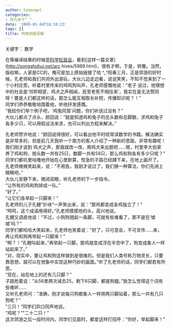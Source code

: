 ```yaml
---
author: hzmangel
categories:
- 杂九杂十^_^
date: '2009-01-04T18:10:23'
tags: []
title: 鸡兔同笼另解
---
```

关键字： 数学

在等编译结果的时候逛[科学松鼠会](http://songshuhui.net/)，看到[这样一篇文章](http://songshuhui.net/arc
hives/5989.html)，很有才啊，于是，转撒。当然，版权嘛，人家是CC的，俺可是加上原始链接了哈 ^_^<!--more-->阳春三月，正是郊游的好时候，孔老师和我们共同外出游玩，大伙儿边走边看，说说笑笑，不知不觉来到了一个小村庄旁。听着村里传来的鸡鸣狗叫声，孔老师感慨地说：”老子
说过，他理想中的社会是‘邻邦相望，鸡犬之声相闻，民至老死不相往来’，我实在是无法赞同呀！要是人们都这样的话，那怎么能互相取长补短，传播知识呢？！”  
同学们恭恭敬敬地围着他，听他抒发感慨。  
“我给你们举个例子吧，‘鸡兔同笼’问题，你们听说过没有？”  
大伙儿都点了点头，颜回说：”就是知道鸡和兔子的总头数和总脚数，求鸡和兔子各多少只，可以用假设法来求，也可以列出方程来解决。”

孔老师赞许地说：”颜回说得很好，可以看出他平时经常读数学的书籍。解法确实是非常多的，但是前几天我听一个南方的客人介绍了一种新的思路，非常有趣呢！我们刚才说到
鸡犬之声，那我就改一改，用鸡犬来出题吧……嗯，村里李大伯家养了鸡和狗，按头数一共有25只，数脚一共有56只，那么鸡和狗各有多少只呢？”  
同学们都叽里咕噜地开始在心里默算，性急的子路已经蹲下来，在地上画开了。  
孔老师微微笑起来，说：”不用急，我刚才说过了，我们换一种算法，你们先闭上眼睛吧。”  
大伙儿安静下来，微闭双眼，听孔老师的下一步指令。  
“让所有的鸡和狗排成一队。”  
“好了。”  
“让它们各举起一只脚来！”  
孔老师的儿子孔鲤”扑哧”一声笑出来，说：”那鸡都变成金鸡独立了！”  
“呵呵，这个成语用得好。”孔老师摸摸他的头，高兴地说。  
孔鲤又调皮地说：”不过，小狗狗翘起一条脚，可就有些难看了，那不是在‘嘘嘘’吗？”  
同学们都哈哈大笑起来，孔老师也笑着说：”好了，只可意会，不可言传……来，再让鸡和狗再举起一只脚来！”  
“啊？！”孔鲤叫起来，”再举起一只脚，那鸡就变成浮在半空中了，狗变成象人一样站起来了。”  
“对，现实中，要让鸡和狗这样做到是很难的。但是我们人类号称万物灵长，只要靠思想，就可以在想象中实现这种巧妙的画面。”听了孔老师的话，同学们都若有所思。  
“现在，站在地上的还有几只脚？”  
子路抢着说：”从56里两次减去25，剩下6只脚，都是狗腿。”我怎么觉得这个词有些难听……  
又听孔老师问：”准确，刚才说每只狗都象人一样用两只脚站着，那么一共有几只狗呢？”  
“三只！”同学们异口同声地说。  
“鸡呢？”"二十二只！”  
这次郊游之后一段时间内，同学们见面时，都爱这样打招呼：”你好，举起脚来！”